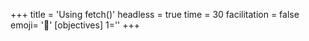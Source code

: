 +++
title = 'Using fetch()'
headless = true
time = 30
facilitation = false
emoji= '🧩'
[objectives]
    1=''
+++
